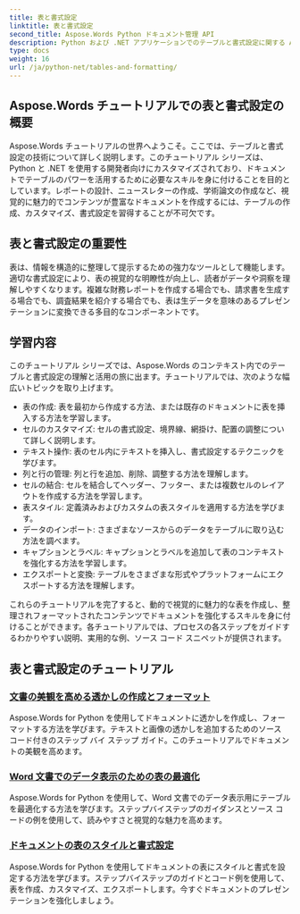 ```yaml
---
title: 表と書式設定
linktitle: 表と書式設定
second_title: Aspose.Words Python ドキュメント管理 API
description: Python および .NET アプリケーションでのテーブルと書式設定に関する Aspose.Words チュートリアルを詳しく見てみましょう。視覚的に魅力的なドキュメントを作成するためのテーブルの作成、カスタマイズ、スタイル設定を学習します。
type: docs
weight: 16
url: /ja/python-net/tables-and-formatting/
---
```



## Aspose.Words チュートリアルでの表と書式設定の概要

Aspose.Words チュートリアルの世界へようこそ。ここでは、テーブルと書式設定の技術について詳しく説明します。このチュートリアル シリーズは、Python と .NET を使用する開発者向けにカスタマイズされており、ドキュメントでテーブルのパワーを活用するために必要なスキルを身に付けることを目的としています。レポートの設計、ニュースレターの作成、学術論文の作成など、視覚的に魅力的でコンテンツが豊富なドキュメントを作成するには、テーブルの作成、カスタマイズ、書式設定を習得することが不可欠です。

## 表と書式設定の重要性

表は、情報を構造的に整理して提示するための強力なツールとして機能します。適切な書式設定により、表の視覚的な明瞭性が向上し、読者がデータや洞察を理解しやすくなります。複雑な財務レポートを作成する場合でも、請求書を生成する場合でも、調査結果を紹介する場合でも、表は生データを意味のあるプレゼンテーションに変換できる多目的なコンポーネントです。

## 学習内容

このチュートリアル シリーズでは、Aspose.Words のコンテキスト内でのテーブルと書式設定の理解と活用の旅に出ます。チュートリアルでは、次のような幅広いトピックを取り上げます。

- 表の作成: 表を最初から作成する方法、または既存のドキュメントに表を挿入する方法を学習します。
- セルのカスタマイズ: セルの書式設定、境界線、網掛け、配置の調整について詳しく説明します。
- テキスト操作: 表のセル内にテキストを挿入し、書式設定するテクニックを学びます。
- 列と行の管理: 列と行を追加、削除、調整する方法を理解します。
- セルの結合: セルを結合してヘッダー、フッター、または複数セルのレイアウトを作成する方法を学習します。
- 表スタイル: 定義済みおよびカスタムの表スタイルを適用する方法を学びます。
- データのインポート: さまざまなソースからのデータをテーブルに取り込む方法を調べます。
- キャプションとラベル: キャプションとラベルを追加して表のコンテキストを強化する方法を学習します。
- エクスポートと変換: テーブルをさまざまな形式やプラットフォームにエクスポートする方法を理解します。

これらのチュートリアルを完了すると、動的で視覚的に魅力的な表を作成し、整理されフォーマットされたコンテンツでドキュメントを強化するスキルを身に付けることができます。各チュートリアルでは、プロセスの各ステップをガイドするわかりやすい説明、実用的な例、ソース コード スニペットが提供されます。

## 表と書式設定のチュートリアル
### [文書の美観を高める透かしの作成とフォーマット](./manage-document-watermarks/)
Aspose.Words for Python を使用してドキュメントに透かしを作成し、フォーマットする方法を学びます。テキストと画像の透かしを追加するためのソース コード付きのステップ バイ ステップ ガイド。このチュートリアルでドキュメントの美観を高めます。
### [Word 文書でのデータ表示のための表の最適化](./document-tables/)
Aspose.Words for Python を使用して、Word 文書でのデータ表示用にテーブルを最適化する方法を学びます。ステップバイステップのガイダンスとソース コードの例を使用して、読みやすさと視覚的な魅力を高めます。
### [ドキュメントの表のスタイルと書式設定](./document-table-styles-formatting/)
Aspose.Words for Python を使用してドキュメントの表にスタイルと書式を設定する方法を学びます。ステップバイステップのガイドとコード例を使用して、表を作成、カスタマイズ、エクスポートします。今すぐドキュメントのプレゼンテーションを強化しましょう。 